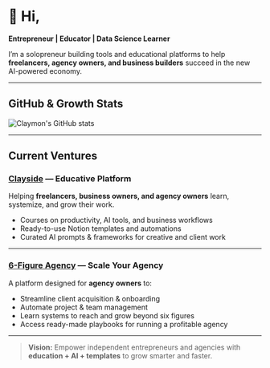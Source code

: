 # 👋 Hi,

 **Entrepreneur | Educator | Data Science Learner**

I’m a solopreneur building tools and educational platforms to help **freelancers, agency owners, and business builders** succeed in the new AI-powered economy. 

---

##  GitHub & Growth Stats

![Claymon's GitHub stats](https://github-readme-stats.vercel.app/api?username=Claymon-Muntu&show_icons=true&theme=default&hide_border=true&bg_color=ffffff&title_color=000000&text_color=000000)

---

##  Current Ventures

###  [Clayside](https://clayside.co) — Educative Platform
Helping **freelancers, business owners, and agency owners** learn, systemize, and grow their work.
-  Courses on productivity, AI tools, and business workflows  
-  Ready-to-use Notion templates and automations  
-  Curated AI prompts & frameworks for creative and client work  

---

###  [6-Figure Agency](#) — Scale Your Agency
A platform designed for **agency owners** to:
-  Streamline client acquisition & onboarding  
-  Automate project & team management  
-  Learn systems to reach and grow beyond six figures  
-  Access ready-made playbooks for running a profitable agency  

---


>  **Vision:** Empower independent entrepreneurs and agencies with **education + AI + templates** to grow smarter and faster.
